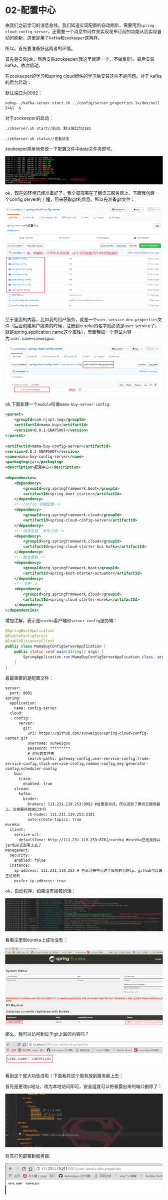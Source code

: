 # 02-配置中心

由我们之前学习的消息总线，我们知道实现配置的自动刷新，需要用到`spring-cloud-config-server`，还需要一个消息中间件来实现发布订阅的功能从而实现自动的刷新，这里是用了`kafka`和`zookeeper`这两样。

所以，首先要准备好这两者的环境。

首先是安装jdk，然后安装zookeeper(我这里就建一个，不做集群)，最后安装kafka，依次启动。

在zookeeper的学习和spring cloud组件的学习后安装这些不是问题。对于 kafka的后台启动：

默认端口为9092：
```
nohup ./kafka-server-start.sh ../config/server.properties 1>/dev/null  2>&1  &
```

对于zookeeper的启动：


```
./zkServer.sh start//启动，默认端口为2181

./zkServer.sh status//查看状态
```

zookeeper简单地修改一下配置文件中data文件夹即可。

<div align="center">
    <img src="../pic/mama/mama2-1.png" >
</div>


ok，现在的环境已经准备好了，我全部部署在了腾讯云服务器上。下面我创建一个config server的工程，用来获取git的信息。所以先准备git文件：



<div align="center">
    <img src="../pic/mama/mama2-2.png" >
</div>


至于里面的内容，比如我的用户服务，就是一个`user-service-dev.properties`文件（后面创建用户服务的时候，注册到eureka的名字就必须是user-service了，就是spring.application.name这个属性），里面我搞一个测试内容为:`user.name=sunweiguo`:

<div align="center">
    <img src="../pic/mama/mama2-3.png" >
</div>


ok,下面新建一个`module`叫做`mama-buy-server-config`:



```xml
<parent>
    <groupId>com.njupt.swg</groupId>
    <artifactId>mama-buy</artifactId>
    <version>0.0.1-SNAPSHOT</version>
</parent>

<artifactId>mama-buy-config-server</artifactId>
<version>0.0.1-SNAPSHOT</version>
<name>mama-buy-config-server</name>
<packaging>jar</packaging>
<description>配置中心</description>

<dependencies>
    <dependency>
        <groupId>org.springframework.boot</groupId>
        <artifactId>spring-boot-starter</artifactId>
    </dependency>
    <!--config 读取配置-->
    <dependency>
        <groupId>org.springframework.cloud</groupId>
        <artifactId>spring-cloud-config-server</artifactId>
    </dependency>
    <!--消息总线  发布订阅-->
    <dependency>
        <groupId>org.springframework.cloud</groupId>
        <artifactId>spring-cloud-starter-bus-kafka</artifactId>
    </dependency>
    <!--触发更新-->
    <dependency>
        <groupId>org.springframework.boot</groupId>
        <artifactId>spring-boot-starter-actuator</artifactId>
    </dependency>
    <!--注册-->
    <dependency>
        <groupId>org.springframework.cloud</groupId>
        <artifactId>spring-cloud-starter-eureka</artifactId>
    </dependency>
</dependencies>
```
增加注解，表示是`eureka`客户端和`server config`服务端：


```java
@SpringBootApplication
@EnableConfigServer
@EnableDiscoveryClient
public class MamaBuyConfigServerApplication {
    public static void main(String[] args) {
        SpringApplication.run(MamaBuyConfigServerApplication.class, args);
    }
}
```
最最重要的是配置文件：


```properties
server:
  port: 8001
spring:
  application:
    name: config-server
  cloud:
    config:
      server:
        git:
          uri: https://github.com/sunweiguo/spring-cloud-config-center.git
          username: sunweiguo
          password: *********
          # 对应的文件夹
          search-paths: gateway-config,user-service-config,trade-service-config,stock-service-config,common-config,key-generator-config,scheduler-config
    bus:
      trace:
        enabled: true
    stream:
      kafka:
        binder:
          brokers: 111.231.119.253:9092 #这里是测试，所以连到了腾讯云服务器上，注意要开放端口才行
          zk-nodes: 111.231.119.253:2181
          auto-create-topics: true
eureka:
  client:
    service-url:
      defaultZone: http://111.231.119.253:8761/eureka #eureka已经被我以jar包形式部署上去了
management:
  security:
    enabled: false
  instance:
    ip-address: 111.231.119.253 # 告诉注册中心这个服务的公网ip，github可以真正访问到
    prefer-ip-address: true
```
ok，启动程序，如果没有报错的话：


<div align="center">
    <img src="../pic/mama/mama2-4.png" >
</div>


看看注册到eureka上成功没有：

<div align="center">
    <img src="../pic/mama/mama2-5.png" >
</div>



那么，我可以访问到位于git上面的内容吗？



<div align="center">
    <img src="../pic/mama/mama2-6.png" >
</div>


看到这个就大功告成啦！下面我将这个服务放到服务器上去：


首先是更改ip地址，改为本地访问即可，安全组就可以把暴露出来的端口删除了：

<div align="center">
    <img src="../pic/mama/mama2-9.png" >
</div>


将其打包部署到服务器:

<div align="center">
    <img src="../pic/mama/mama2-10.png" >
</div>


